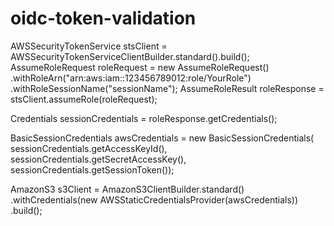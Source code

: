 # oidc-token-validation


AWSSecurityTokenService stsClient = AWSSecurityTokenServiceClientBuilder.standard().build();
AssumeRoleRequest roleRequest = new AssumeRoleRequest()
        .withRoleArn("arn:aws:iam::123456789012:role/YourRole")
        .withRoleSessionName("sessionName");
AssumeRoleResult roleResponse = stsClient.assumeRole(roleRequest);

Credentials sessionCredentials = roleResponse.getCredentials();

BasicSessionCredentials awsCredentials = new BasicSessionCredentials(
        sessionCredentials.getAccessKeyId(),
        sessionCredentials.getSecretAccessKey(),
        sessionCredentials.getSessionToken());

AmazonS3 s3Client = AmazonS3ClientBuilder.standard()
        .withCredentials(new AWSStaticCredentialsProvider(awsCredentials))
        .build();
